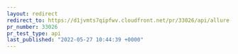 ```yaml
---
layout: redirect
redirect_to: https://d1jvmts7qipfwv.cloudfront.net/pr/33026/api/allure-report/index.html
pr_number: 33026
pr_test_type: api
last_published: "2022-05-27 10:44:39 +0000"
---
```

